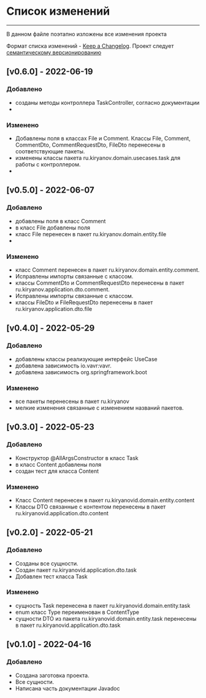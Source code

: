 # Список изменений
___
В данном файле поэтапно изложены все изменения проекта

Формат списка изменений - [Keep a Changelog](https://keepachangelog.com/ru/1.0.0/). Проект следует [семантическому версионированию](https://semver.org/lang/ru/)

## [v0.6.0] - 2022-06-19
### Добавлено
- созданы методы контроллера TaskController, согласно документации
- 
### Изменено
- Добавлены поля в классах File и Comment. Классы File, Comment, CommentDto, CommentRequestDto, FileDto 
перенесены в соответствующие пакеты.
- изменены классы пакета ru.kiryanov.domain.usecases.task для работы с контроллером.
- 
## [v0.5.0] - 2022-06-07
### Добавлено
- добавлены поля в класс Comment
- в класс File добавлены поля
- класс File перенесен в пакет ru.kiryanov.domain.entity.file
-
### Изменено
- класс Comment перенесен в пакет ru.kiryanov.domain.entity.comment.
- Исправлены импорты связанные с классом.
- классы CommentDto и CommentRequestDto  перенесены в пакет ru.kiryanov.application.dto.comment.
- Исправлены импорты связанные с классом.
- классы FileDto и FileRequestDto  перенесены в пакет ru.kiryanov.application.dto.file
## [v0.4.0] - 2022-05-29
### Добавлено
- добавлены классы реализующие интерфейс UseCase
- добавлена зависимость io.vavr:vavr.
- добавлена зависимость org.springframework.boot

### Изменено
- все пакеты перенесены в пакет ru.kiryanov
- мелкие изменения связанные с изменением названий пакетов.

## [v0.3.0] - 2022-05-23  

### Добавлено
- Конструктор @AllArgsConstructor в класс Task
- в класс Content добавлены поля
- создан тест для класса Content
### Изменено
- Класс Content перенесен в пакет ru.kiryanovid.domain.entity.content
- Классы DTO связанные с контентом перенесены в пакет ru.kiryanovid.application.dto.content

## [v0.2.0] - 2022-05-21

### Добавлено
- Созданы все сущности.
- Создан пакет ru.kiryanovid.application.dto.task
- Добавлен тест класса Task
### Изменено
- сущность Task перенесена в пакет ru.kiryanovid.domain.entity.task
- enum класс Type переименован в ContentType
- сущности DTO из пакета ru.kiryanovid.domain.entity.task перенесены в пакет ru.kiryanovid.application.dto.task

## [v0.1.0] - 2022-04-16

### Добавлено
- Создана заготовка проекта.
- Все сущности.
- Написана часть документации Javadoc



